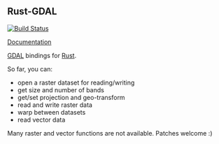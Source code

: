 ## Rust-GDAL ##

[![Build Status](https://travis-ci.org/georust/rust-gdal.png?branch=master)](https://travis-ci.org/georust/rust-gdal)

[Documentation](https://georust.github.io/rust-gdal)

[GDAL](http://gdal.org/) bindings for [Rust](http://www.rust-lang.org/).

So far, you can:

* open a raster dataset for reading/writing
* get size and number of bands
* get/set projection and geo-transform
* read and write raster data
* warp between datasets
* read vector data

Many raster and vector functions are not available. Patches welcome :)
